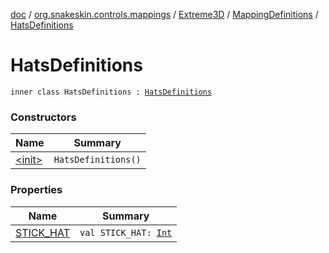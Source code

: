 [doc](../../../../index.md) / [org.snakeskin.controls.mappings](../../../index.md) / [Extreme3D](../../index.md) / [MappingDefinitions](../index.md) / [HatsDefinitions](./index.md)

# HatsDefinitions

`inner class HatsDefinitions : `[`HatsDefinitions`](../../../-i-mapping-definitions/-hats-definitions.md)

### Constructors

| Name | Summary |
|---|---|
| [&lt;init&gt;](-init-.md) | `HatsDefinitions()` |

### Properties

| Name | Summary |
|---|---|
| [STICK_HAT](-s-t-i-c-k_-h-a-t.md) | `val STICK_HAT: `[`Int`](https://kotlinlang.org/api/latest/jvm/stdlib/kotlin/-int/index.html) |

